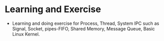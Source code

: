 # Learning and Exercise 
- Learning and doing exercise for Process, Thread, System IPC such as Signal, Socket, pipes-FIFO, Shared Memory, Message Queue, Basic Linux Kernel.
